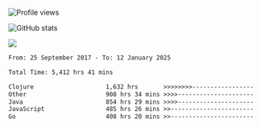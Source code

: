 ![Profile views](https://komarev.com/ghpvc/?username=liuchong)

![GitHub stats](https://github-readme-stats.vercel.app/api?username=liuchong&show_icons=true)

<img src="https://cr-skills-chart-widget.azurewebsites.net/api/api?username=liuchong&skills=C,C%2B%2B,C%23,Clojure,Java,JavaScript,TypeScript,Python,Go,Rust&show-other-skills=true"/>

<!--START_SECTION:waka-->

```txt
From: 25 September 2017 - To: 12 January 2025

Total Time: 5,412 hrs 41 mins

Clojure                    1,632 hrs       >>>>>>>>-----------------   30.15 %
Other                      908 hrs 34 mins >>>>---------------------   16.79 %
Java                       854 hrs 29 mins >>>>---------------------   15.79 %
JavaScript                 485 hrs 26 mins >>-----------------------   08.97 %
Go                         408 hrs 20 mins >>-----------------------   07.54 %
```

<!--END_SECTION:waka-->
